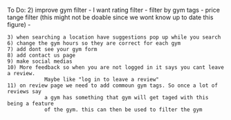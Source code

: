 To Do:
    2) improve gym filter
        - I want rating filter
        - filter by gym tags
        - price tange filter (this might not be doable since we wont know up to date this figure)
        - 

    3) when searching a location have suggestions pop up while you search
    6) change the gym hours so they are correct for each gym
    7) add dont see your gym form
    8) add contact us page
    9) make social medias  
    10) More feedback so when you are not logged in it says you cant leave a review.
                Maybe like "log in to leave a review"
    11) on review page we need to add commoun gym tags. So once a lot of reviews say 
                a gym has something that gym will get taged with this being a feature
                of the gym. this can then be used to filter the gym